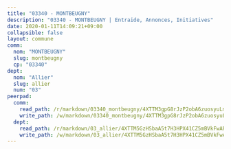 ```yaml
---
title: "03340 - MONTBEUGNY"
description: "03340 - MONTBEUGNY | Entraide, Annonces, Initiatives"
date: 2020-01-11T14:09:21+09:00
collapsible: false
layout: commune
comm:
  nom: "MONTBEUGNY"
  slug: montbeugny
  cp: "03340"
dept:
  nom: "Allier"
  slug: allier
  num: "03"
peerpad:
  comm:
    read_path: /r/markdown/03340_montbeugny/4XTTM3gpG8rJzP2obA6zuosyuLmJF8a1BwYTvU3a9onmLXfvY
    write_path: /w/markdown/03340_montbeugny/4XTTM3gpG8rJzP2obA6zuosyuLmJF8a1BwYTvU3a9onmLXfvY-K3TgTtahEJEdUQPWBxfnYXA9gxNwHg88Zt3tJaPYxetSt4rVNWUDN7zfpoPZFkDGsY8H8Z8TqCycD3PYD2Vh9DgciUP23b4jM6BbKece3X9tmHn3m8KzhSy3NTvLYWjWuDFiKZBv
  dept:
    read_path: /r/markdown/03_allier/4XTTM5GzHSbaA5t7H3HPX41CZ5mBVkFwAP4hDd5RoBY2JsEAy
    write_path: /w/markdown/03_allier/4XTTM5GzHSbaA5t7H3HPX41CZ5mBVkFwAP4hDd5RoBY2JsEAy-K3TgTfK63S9nh1XDKRdQM5CC7MJ5PWSrKVUCPKbSrFQ3cakeCH8tQGdUR9DTAz4uGC38FSNg947MKdwTpPPt11GSCbnkNPZdBTNtwdL7kw34FMS1ADZJRkGgd1Xx6qPUaEUtuBP3
---
```


